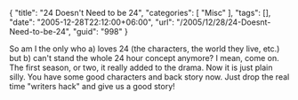 {
	"title": "24 Doesn't Need to be 24",
	"categories": [
		"Misc"
	],
	"tags": [],
	"date": "2005-12-28T22:12:00+06:00",
	"url": "/2005/12/28/24-Doesnt-Need-to-be-24",
	"guid": "998"
}

So am I the only who a) loves 24 (the characters, the world they live, etc.) but b) can't stand the whole 24 hour concept anymore? I mean, come on. The first season, or two, it really added to the drama. Now it is just plain silly. You have some good characters and back story now. Just drop the real time "writers hack" and give us a good story!